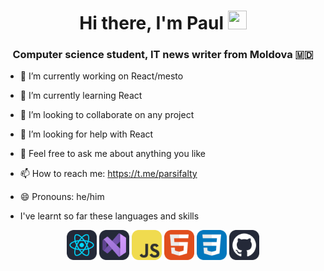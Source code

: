 <h1 align="center">Hi there, I'm Paul
<img src="https://github.com/blackcater/blackcater/raw/main/images/Hi.gif" height="30px" width="30px"/></h1>
<h3 align="center">Computer science student, IT news writer from Moldova 🇲🇩</h3>

- 🔭 I’m currently working on React/mesto
- 🌱 I’m currently learning React
- 👯 I’m looking to collaborate on any project
- 🤔 I’m looking for help with React
- 💬 Feel free to ask me about anything you like
- 📫 How to reach me:  https://t.me/parsifalty
- 😄 Pronouns: he/him

- I've learnt so far these languages and skills 
<div align="center">
 <img src="./icons/React-Dark.svg" width="48">  
 <img src="./icons/VisualStudio-Dark.svg" width="48">
 <img src="./icons/JavaScript.svg" width="48">
 <img src="./icons/HTML.svg" width="48">
 <img src="./icons/CSS.svg" width="48">
 <img src="./icons/Github-Dark.svg" width="48">
 </div>

